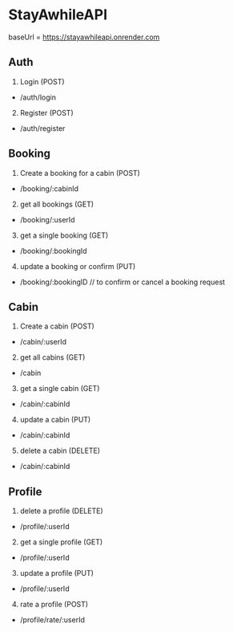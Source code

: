 # StayAwhileAPI

baseUrl = https://stayawhileapi.onrender.com

## Auth

1. Login (POST)

-   /auth/login

2. Register (POST)

-   /auth/register

## Booking

1. Create a booking for a cabin (POST)

-   /booking/:cabinId

2. get all bookings (GET)

-   /booking/:userId

3. get a single booking (GET)

-   /booking/:bookingId

4. update a booking or confirm (PUT)

-   /booking/:bookingID
    // to confirm or cancel a booking request

## Cabin

1. Create a cabin (POST)

-   /cabin/:userId

2. get all cabins (GET)

-   /cabin

3. get a single cabin (GET)

-   /cabin/:cabinId

4. update a cabin (PUT)

-   /cabin/:cabinId

5. delete a cabin (DELETE)

-   /cabin/:cabinId

## Profile

1. delete a profile (DELETE)

-   /profile/:userId

2. get a single profile (GET)

-   /profile/:userId

3. update a profile (PUT)

-   /profile/:userId

4. rate a profile (POST)

-   /profile/rate/:userId
